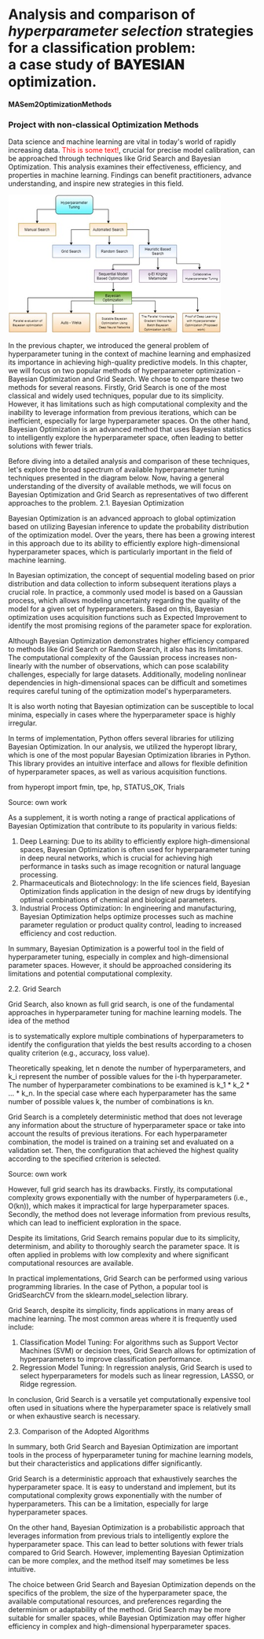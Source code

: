 # Analysis and comparison of *hyperparameter selection* strategies for a classification problem: </br> a case study of 𝐁𝐀𝐘𝐄𝐒𝐈𝐀𝐍 optimization. 
#### MASem2OptimizationMethods
### Project with non-classical Optimization Methods


Data science and machine learning are vital in today's world of rapidly increasing data. <font color="red">This is some text!</font>, crucial for precise model calibration, can  be approached through techniques like Grid Search and Bayesian Optimization. This analysis examines their effectiveness, efficiency, and properties in machine learning. Findings can benefit practitioners, advance understanding, and inspire new strategies in this field.
 
![alt text](https://github.com/agomolka/MASem2OptimizationMethods/blob/master/img/hyper_tunning_graph.jpg?raw=true)

In the previous chapter, we introduced the general problem of hyperparameter tuning in the context of machine learning and emphasized its importance in achieving high-quality predictive models. In this chapter, we will focus on two popular methods of hyperparameter optimization - Bayesian Optimization and Grid Search. We chose to compare these two methods for several reasons. Firstly, Grid Search is one of the most classical and widely used techniques, popular due to its simplicity. However, it has limitations such as high computational complexity and the inability to leverage information from previous iterations, which can be inefficient, especially for large hyperparameter spaces. On the other hand, Bayesian Optimization is an advanced method that uses Bayesian statistics to intelligently explore the hyperparameter space, often leading to better solutions with fewer trials.

Before diving into a detailed analysis and comparison of these techniques, let's explore the broad spectrum of available hyperparameter tuning techniques presented in the diagram below.
Now, having a general understanding of the diversity of available methods, we will focus on Bayesian Optimization and Grid Search as representatives of two different approaches to the problem.
2.1. Bayesian Optimization

Bayesian Optimization is an advanced approach to global optimization based on utilizing Bayesian inference to update the probability distribution of the optimization model. Over the years, there has been a growing interest in this approach due to its ability to efficiently explore high-dimensional hyperparameter spaces, which is particularly important in the field of machine learning.

In Bayesian optimization, the concept of sequential modeling based on prior distribution and data collection to inform subsequent iterations plays a crucial role. In practice, a commonly used model is based on a Gaussian process, which allows modeling uncertainty regarding the quality of the model for a given set of hyperparameters. Based on this, Bayesian optimization uses acquisition functions such as Expected Improvement to identify the most promising regions of the parameter space for exploration.

Although Bayesian Optimization demonstrates higher efficiency compared to methods like Grid Search or Random Search, it also has its limitations. The computational complexity of the Gaussian process increases non-linearly with the number of observations, which can pose scalability challenges, especially for large datasets. Additionally, modeling nonlinear dependencies in high-dimensional spaces can be difficult and sometimes requires careful tuning of the optimization model's hyperparameters.

It is also worth noting that Bayesian optimization can be susceptible to local minima, especially in cases where the hyperparameter space is highly irregular.

In terms of implementation, Python offers several libraries for utilizing Bayesian Optimization. In our analysis, we utilized the hyperopt library, which is one of the most popular Bayesian Optimization libraries in Python. This library provides an intuitive interface and allows for flexible definition of hyperparameter spaces, as well as various acquisition functions.

from hyperopt import fmin, tpe, hp, STATUS_OK, Trials

Source: own work


As a supplement, it is worth noting a range of practical applications of Bayesian Optimization that contribute to its popularity in various fields:

1. Deep Learning: Due to its ability to efficiently explore high-dimensional spaces, Bayesian Optimization is often used for hyperparameter tuning in deep neural networks, which is crucial for achieving high performance in tasks such as image recognition or natural language processing.
2. Pharmaceuticals and Biotechnology: In the life sciences field, Bayesian Optimization finds application in the design of new drugs by identifying optimal combinations of chemical and biological parameters.
3. Industrial Process Optimization: In engineering and manufacturing, Bayesian Optimization helps optimize processes such as machine parameter regulation or product quality control, leading to increased efficiency and cost reduction.

In summary, Bayesian Optimization is a powerful tool in the field of hyperparameter tuning, especially in complex and high-dimensional parameter spaces. However, it should be approached considering its limitations and potential computational complexity.

2.2. Grid Search

Grid Search, also known as full grid search, is one of the fundamental approaches in hyperparameter tuning for machine learning models. The idea of the method

 is to systematically explore multiple combinations of hyperparameters to identify the configuration that yields the best results according to a chosen quality criterion (e.g., accuracy, loss value).

Theoretically speaking, let n denote the number of hyperparameters, and k_i represent the number of possible values for the i-th hyperparameter. The number of hyperparameter combinations to be examined is k_1 * k_2 * ... * k_n. In the special case where each hyperparameter has the same number of possible values k, the number of combinations is kn.

Grid Search is a completely deterministic method that does not leverage any information about the structure of hyperparameter space or take into account the results of previous iterations. For each hyperparameter combination, the model is trained on a training set and evaluated on a validation set. Then, the configuration that achieved the highest quality according to the specified criterion is selected.

Source: own work

However, full grid search has its drawbacks. Firstly, its computational complexity grows exponentially with the number of hyperparameters (i.e., O(kn)), which makes it impractical for large hyperparameter spaces. Secondly, the method does not leverage information from previous results, which can lead to inefficient exploration in the space.

Despite its limitations, Grid Search remains popular due to its simplicity, determinism, and ability to thoroughly search the parameter space. It is often applied in problems with low complexity and where significant computational resources are available.

In practical implementations, Grid Search can be performed using various programming libraries. In the case of Python, a popular tool is GridSearchCV from the sklearn.model_selection library.

Grid Search, despite its simplicity, finds applications in many areas of machine learning. The most common areas where it is frequently used include:

1. Classification Model Tuning: For algorithms such as Support Vector Machines (SVM) or decision trees, Grid Search allows for optimization of hyperparameters to improve classification performance.
2. Regression Model Tuning: In regression analysis, Grid Search is used to select hyperparameters for models such as linear regression, LASSO, or Ridge regression.

In conclusion, Grid Search is a versatile yet computationally expensive tool often used in situations where the hyperparameter space is relatively small or when exhaustive search is necessary.

2.3. Comparison of the Adopted Algorithms

In summary, both Grid Search and Bayesian Optimization are important tools in the process of hyperparameter tuning for machine learning models, but their characteristics and applications differ significantly.

Grid Search is a deterministic approach that exhaustively searches the hyperparameter space. It is easy to understand and implement, but its computational complexity grows exponentially with the number of hyperparameters. This can be a limitation, especially for large hyperparameter spaces.

On the other hand, Bayesian Optimization is a probabilistic approach that leverages information from previous trials to intelligently explore the hyperparameter space. This can lead to better solutions with fewer trials compared to Grid Search. However, implementing Bayesian Optimization can be more complex, and the method itself may sometimes be less intuitive.

The choice between Grid Search and Bayesian Optimization depends on the specifics of the problem, the size of the hyperparameter space, the available computational resources, and preferences regarding the determinism or adaptability of the method. Grid Search may be more suitable for smaller spaces, while Bayesian Optimization may offer higher efficiency in complex and high-dimensional hyperparameter spaces.
